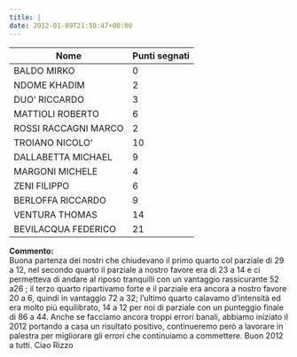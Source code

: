 ```yaml
---
title: |
date: 2012-01-09T21:50:47+00:00
---
```

| **Nome** | **Punti segnati** |
| -------- | ----------------- |
| BALDO MIRKO | 0 |
| NDOME KHADIM | 2 |
| DUO’ RICCARDO | 3 |
| MATTIOLI ROBERTO | 6 |
| ROSSI RACCAGNI MARCO | 2 |
| TROIANO NICOLO’ | 10 |
| DALLABETTA MICHAEL | 9 |
| MARGONI MICHELE | 4 |
| ZENI FILIPPO | 6 |
| BERLOFFA RICCARDO | 9 |
| VENTURA THOMAS | 14 |
| BEVILACQUA FEDERICO | 21 |

**Commento:**  
Buona partenza dei nostri che chiudevano il primo quarto col parziale di 29 a 12, nel secondo quarto il parziale a nostro favore era di 23 a 14 e ci permetteva di andare al riposo tranquilli con un vantaggio rassicurante 52 a26 ; il terzo quarto ripartivamo forte e il parziale era ancora a nostro favore 20 a 6, quindi in vantaggio 72 a 32; l’ultimo quarto calavamo d’intensità ed era molto più equilibrato, 14 a 12 per noi di parziale con un punteggio finale di 86 a 44. Anche se facciamo ancora troppi errori banali, abbiamo iniziato il 2012 portando a casa un risultato positivo, continueremo però a lavorare in palestra per migliorare gli errori che continuiamo a commettere. Buon 2012 a tutti. Ciao Rizzo